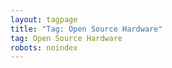 ```yaml
---
layout: tagpage
title: "Tag: Open Source Hardware"
tag: Open Source Hardware
robots: noindex
---
```

